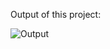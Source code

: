 Output of this project:

![Output](https://github.com/Afnan5750/Quiz-Game/assets/155257728/63854f4f-929f-400e-974c-4ba0edcf9c29)
